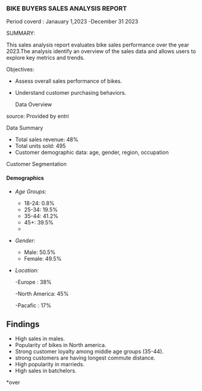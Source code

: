 ### BIKE BUYERS SALES ANALYSIS REPORT


Period coverd :
Janauary 1,2023 -December 31 2023

SUMMARY:

This sales analysis report evaluates  bike sales performance over the year 2023.The analysis identify an overview of the sales data and allows users to explore key metrics and trends.

Objectives:
- Assess overall sales performance of bikes.
- Understand customer purchasing behaviors.

  Data Overview
  
source: Provided by  entri

 Data Summary
- Total sales revenue: 48%
- Total units sold: 495
- Customer demographic data: age, gender, region, occupation

 Customer Segmentation
#### Demographics
- *Age Groups:*
  - 18-24: 0.8%
  - 25-34: 19.5%
  - 35-44: 41.2%
  - 45+: 39.5%
  - 
- *Gender:*
  - Male: 50.5%
  - Female: 49.5%
   
- *Location:*

    -Europe : 38%
 
    -North America: 45%
 
    -Pacafic : 17%

## Findings

- High sales in males.
- Popularity of bikes in North america.
- Strong customer loyalty among middle  age groups (35-44).
- strong customers are having longest commute distance.
- High popularity in marrieds.
- High sales in batchelors.
  



  



*over










